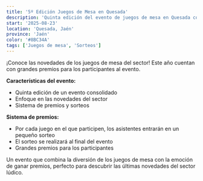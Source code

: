```yaml
---
title: '5º Edición Juegos de Mesa en Quesada'
description: 'Quinta edición del evento de juegos de mesa en Quesada con grandes premios y sorteos para los participantes.'
start: '2025-08-23'
location: 'Quesada, Jaén'
province: 'Jaén'
color: '#8BC34A'
tags: ['Juegos de mesa', 'Sorteos']
---
```


¡Conoce las novedades de los juegos de mesa del sector! Este año cuentan con grandes premios para los participantes al evento.

**Características del evento:**
- Quinta edición de un evento consolidado
- Enfoque en las novedades del sector
- Sistema de premios y sorteos

**Sistema de premios:**
- Por cada juego en el que participen, los asistentes entrarán en un pequeño sorteo
- El sorteo se realizará al final del evento
- Grandes premios para los participantes

Un evento que combina la diversión de los juegos de mesa con la emoción de ganar premios, perfecto para descubrir las últimas novedades del sector lúdico.
